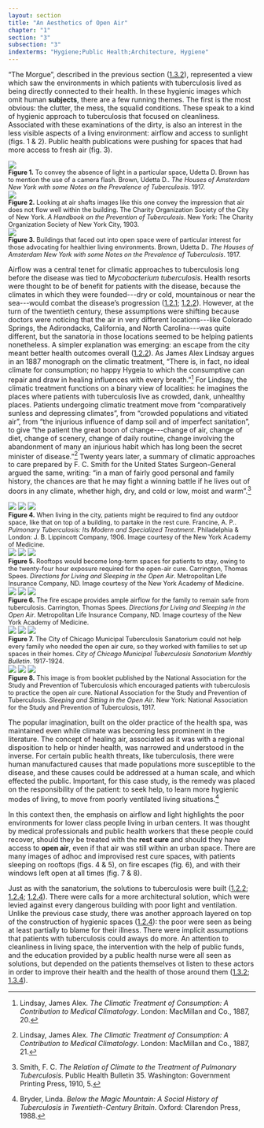 ```yaml
---
layout: section
title: "An Aesthetics of Open Air"
chapter: "1"
section: "3"
subsection: "3"
indexterms: "Hygiene;Public Health;Architecture, Hygiene"
---
```


“The Morgue”, described in the previous section (<a href="{{ site.baseurl }}/dissertation/1_3_2">1.3.2</a>), represented a view which saw the environments in which patients with tuberculosis lived as being directly connected to their health. In these hygienic images which omit human <span data-tooltip aria-haspopup="true" class="has-tip" data-disable-hover="false" tabindex="1" data-title="The term research subject refers to a human person who has been ingested into a research program, and whose identity, personhood, and body have become the focus of a research program. I think of the subject in a Foucauldian sense: The 'subject' is a pun on the monarchal subject, someone who has no agency under the spectacular power of the sovereign. In this case it the subject lacks agency in relation to the researcher studying them."><b>subjects</b></span>, there are a few running themes. The first is the most obvious: the clutter, the mess, the squalid conditions. These speak to a kind of hygienic approach to tuberculosis that focused on cleanliness. Associated with these examinations of the dirty, is also an interest in the less visible aspects of a living environment: airflow and access to sunlight (figs. 1 & 2). Public health publications were pushing for spaces that had more access to fresh air (fig. 3).

<div class="card-container-horizontal"><div class="card-container-horizontal-content"><img id="Brown_TheHousesofAmsterdamNewYo_1917_56" class="image-medium image-center" src="{{ site.baseurl }}/assets/img/Brown_TheHousesofAmsterdamNewYo_1917_56.jpg">

<div class="caption-font" style="font-size:.9em"><b>Figure 1.</b> To convey the absence of light in a particular space, Udetta D. Brown has to mention the use of a camera flash. Brown, Udetta D.. <i>The Houses of Amsterdam New York with some Notes on the Prevalence of Tuberculosis</i>. 1917.</div></div>

<div class="card-container-horizontal-content"><img id="CharityOrganiza_AHandbookonthePreventiono_1903_351" class="image-medium image-center" src="{{ site.baseurl }}/assets/img/CharityOrganiza_AHandbookonthePreventiono_1903_351.jpg">

<div class="caption-font" style="font-size:.9em"><b>Figure 2.</b> Looking at air shafts images like this one convey the impression that air does not flow well within the building. The Charity Organization Society of the City of New York. <i>A Handbook on the Prevention of Tuberculosis</i>. New York: The Charity Organization Society of New York City, 1903.</div></div>

<div class="card-container-horizontal-content"><img id="Brown_TheHousesofAmsterdamNewYo_1917_62" class="image-medium image-center" src="{{ site.baseurl }}/assets/img/Brown_TheHousesofAmsterdamNewYo_1917_62.jpg">

<div class="caption-font" style="font-size:.9em"><b>Figure 3.</b> Buildings that faced out into open space were of particular interest for those advocating for healthier living environments. Brown, Udetta D.. <i>The Houses of Amsterdam New York with some Notes on the Prevalence of Tuberculosis</i>. 1917.</div></div></div>

Airflow was a central tenet for climatic approaches to tuberculosis long before the disease was tied to <i>Mycobacterium tuberculosis</i>. Health resorts were thought to be of benefit for patients with the disease, because the climates in which they were founded---dry or cold, mountainous or near the sea---would combat the disease’s progression (<a href="{{ site.baseurl }}/dissertation/1_2_1">1.2.1</a>; <a href="{{ site.baseurl }}/dissertation/1_2_2">1.2.2</a>).  However, at the turn of the twentieth century, these assumptions were shifting because doctors were noticing that the air in very different locations---like Colorado Springs, the Adirondacks,  California, and North Carolina---was quite different, but the sanatoria in those locations seemed to be helping patients nonetheless. A simpler explanation was emerging: an escape from the city meant better health outcomes overall (<a href="{{ site.baseurl }}/dissertation/1_2_2">1.2.2</a>). As James Alex Lindsay argues in an 1887 monograph on the climatic treatment, “There is, in fact, no ideal climate for consumption; no happy Hygeia to which the consumptive can repair and draw in healing influences with every breath."[^fn1] For Lindsay, the climatic treatment functions on a binary view of localities: he imagines the places where patients with tuberculosis live as crowded, dank, unhealthy places. Patients undergoing climatic treatment move from “comparatively sunless and depressing climates”, from “crowded populations and vitiated air”, from “the injurious influence of damp soil and of imperfect sanitation”, to give “the patient the great boon of change---change of air, change of diet, change of scenery, change of daily routine, change involving the abandonment of many an injurious habit which has long been the secret minister of disease.”[^fn2] Twenty years later, a summary of climatic approaches to care prepared by F. C. Smith for the United States Surgeon-General argued the same, writing: “in a man of fairly good personal and family history, the chances are that he may fight a winning battle if he lives out of doors in any climate, whether high, dry, and cold or low, moist and warm”.[^fn3]

<img id="Francine_1907_0002" class="opaque image-large" src="{{ site.baseurl }}/assets/img/Francine_1907_0002_full.jpg">

<img id="Francine_1907_0002" class="transparent image-large" src="{{ site.baseurl }}/assets/img/Francine_1907_0002.jpg">

<img id="Francine_1907_0002" class="partially-opaque image-large" src="{{ site.baseurl }}/assets/img/Francine_1907_0002_partial.jpg">

<div class="caption-font" style="font-size:.9em"><b>Figure 4.</b> When living in the city, patients might be required to find any outdoor space, like that on top of a building, to partake in the rest cure. Francine, A. P.. <i>Pulmonary Tuberculosis: Its Modern and Specialized Treatment</i>. Philadelphia & London: J. B. Lippincott Company, 1906. Image courtesy of the New York Academy of Medicine.</div>

<img id="Carrington_OpenAir_BerthaJohnsonColl_Folder28_0001" class="opaque image-medium image-center" src="{{ site.baseurl }}/assets/img/Carrington_OpenAir_BerthaJohnsonColl_Folder28_0001_full.jpg">

<img id="Carrington_OpenAir_BerthaJohnsonColl_Folder28_0001" class="transparent image-medium image-center" src="{{ site.baseurl }}/assets/img/Carrington_OpenAir_BerthaJohnsonColl_Folder28_0001.jpg">

<img id="Carrington_OpenAir_BerthaJohnsonColl_Folder28_0001" class="partially-opaque image-medium image-center" src="{{ site.baseurl }}/assets/img/Carrington_OpenAir_BerthaJohnsonColl_Folder28_0001_partial.jpg">

<div class="caption-font" style="font-size:.9em"><b>Figure 5.</b> Rooftops would become long-term spaces for patients to stay, owing to the twenty-four hour exposure required for the open-air cure. Carrington, Thomas Spees. <i>Directions for Living and Sleeping in the Open Air</i>. Metropolitan Life Insurance Company, ND. Image courtesy of the New York Academy of Medicine.</div>

<div class="card float-right half-width-image"><img id="Carrington_OpenAir_BerthaJohnsonColl_Folder28_0001b" class="opaque" src="{{ site.baseurl }}/assets/img/Carrington_OpenAir_BerthaJohnsonColl_Folder28_0001b_full.jpg">

<img id="Carrington_OpenAir_BerthaJohnsonColl_Folder28_0001b" class="transparent" src="{{ site.baseurl }}/assets/img/Carrington_OpenAir_BerthaJohnsonColl_Folder28_0001b.jpg">

<img id="Carrington_OpenAir_BerthaJohnsonColl_Folder28_0001b" class="partially-opaque" src="{{ site.baseurl }}/assets/img/Carrington_OpenAir_BerthaJohnsonColl_Folder28_0001b_partial.jpg">

<div class="caption-font" style="font-size:.9em"><b>Figure 6.</b> The fire escape provides ample airflow for the family to remain safe from tuberculosis. Carrington, Thomas Spees. <i>Directions for Living and Sleeping in the Open Air</i>. Metropolitan Life Insurance Company, ND. Image courtesy of the New York Academy of Medicine.</div>

<img id="CityofChicagoMunicipalTub1-4_1917-1924_44" class="opaque" src="{{ site.baseurl }}/assets/img/CityofChicagoMunicipalTub1-4_1917-1924_44_full.jpg">

<img id="CityofChicagoMunicipalTub1-4_1917-1924_44" class="transparent" src="{{ site.baseurl }}/assets/img/CityofChicagoMunicipalTub1-4_1917-1924_44.jpg">

<img id="CityofChicagoMunicipalTub1-4_1917-1924_44" class="partially-opaque" src="{{ site.baseurl }}/assets/img/CityofChicagoMunicipalTub1-4_1917-1924_44_partial.jpg">

<div class="caption-font" style="font-size:.9em"><b>Figure 7.</b> The City of Chicago Municipal Tuberculosis Sanatorium could not help every family who needed the open air cure, so they worked with families to set up spaces in their homes.  <i>City of Chicago Municipal Tuberculosis Sanatorium Monthly Bulletin</i>. 1917-1924.</div>

<img id="NationalAssocia_SleepingandSittingintheOp_1917_8" class="opaque image-medium image-center" src="{{ site.baseurl }}/assets/img/NationalAssocia_SleepingandSittingintheOp_1917_8_full.jpg">

<img id="NationalAssocia_SleepingandSittingintheOp_1917_8" class="transparent image-medium image-center" src="{{ site.baseurl }}/assets/img/NationalAssocia_SleepingandSittingintheOp_1917_8.jpg">

<img id="NationalAssocia_SleepingandSittingintheOp_1917_8" class="partially-opaque image-medium image-center" src="{{ site.baseurl }}/assets/img/NationalAssocia_SleepingandSittingintheOp_1917_8_partial.jpg">

<div class="caption-font" style="font-size:.9em"><b>Figure 8.</b> This image is from booklet published by the National Association for the Study and Prevention of Tuberculosis which encouraged patients with tuberculosis to practice the open air cure. National Association for the Study and Prevention of Tuberculosis. <i>Sleeping and Sitting in the Open Air</i>. New York: National Association for the Study and Prevention of Tuberculosis, 1917.</div></div>

The popular imagination, built on the older practice of the health spa, was maintained even while climate was becoming less prominent in the literature. The concept of healing air, associated as it was with a regional disposition to help or hinder health, was narrowed and understood in the inverse. For certain public health threats, like tuberculosis, there were human manufactured causes that made populations more susceptible to the disease, and these causes could be addressed at a human scale, and which effected the public. Important, for this case study, is the remedy was placed on the responsibility of the patient: to seek help, to learn more hygienic modes of living, to move from poorly ventilated living situations.[^fn4]

In this context then, the emphasis on airflow and light highlights the poor environments for lower class people living in urban centers. It was thought by medical professionals and public health workers that these people could recover, should they be treated with the <span data-tooltip aria-haspopup="true" class="has-tip" data-disable-hover="false" tabindex="1" data-title="The rest cure was an approach to tuberculosis where patients were encouraged to do as little as possible and rest to recover their energy. It was regularly practiced along side the open air cure."><b>rest cure</b></span> and should they have access to <span data-tooltip aria-haspopup="true" class="has-tip" data-disable-hover="false" tabindex="1" data-title="The open air approach to treating tuberculosis focused on the constant flow of fresh air. It was often paired with the rest cure."><b>open air</b></span>, even if that air was still within an urban space. There are many images of adhoc and improvised rest cure spaces, with patients sleeping on rooftops (figs. 4 & 5), on fire escapes (fig. 6), and with their windows left open at all times (fig. 7 & 8).

Just as with the sanatorium, the solutions to tuberculosis were built (<a href="{{ site.baseurl }}/dissertation/1_2_2">1.2.2</a>; <a href="{{ site.baseurl }}/dissertation/1_2_4">1.2.4</a>; <a href="{{ site.baseurl }}/dissertation/1_2_4">1.2.4</a>). There were calls for a more architectural solution, which were levied against every dangerous building with poor light and ventilation. Unlike the previous case study, there was another approach layered on top of the construction of hygienic spaces (<a href="{{ site.baseurl }}/dissertation/1_2_4">1.2.4</a>): the poor were seen as being at least partially to blame for their illness. There were implicit assumptions that patients with tuberculosis could aways do more. An attention to cleanliness in living space, the intervention with the help of public funds, and the education provided by a public health nurse were all seen as solutions, but depended on the patients themselves ot listen to these actors in order to improve their health and the health of those around them (<a href="{{ site.baseurl }}/dissertation/1_3_2">1.3.2</a>; <a href="{{ site.baseurl }}/dissertation/1_3_4">1.3.4</a>).

<div class="style-divider">
 	<div class="line"></div>
</div>

[^fn1]: Lindsay, James Alex. <i>The Climatic Treatment of Consumption: A Contribution to Medical Climatology</i>. London: MacMillan and Co., 1887, 20.

[^fn2]: Lindsay, James Alex. <i>The Climatic Treatment of Consumption: A Contribution to Medical Climatology</i>. London: MacMillan and Co., 1887, 21.

[^fn3]: Smith, F. C. <i>The Relation of Climate to the Treatment of Pulmonary Tuberculosis</i>. Public Health Bulletin 35. Washington: Government Printing Press, 1910, 5.

[^fn4]: Bryder, Linda. <i>Below the Magic Mountain: A Social History of Tuberculosis in Twentieth-Century Britain</i>. Oxford: Clarendon Press, 1988.